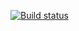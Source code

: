 [![Build status](https://ci.appveyor.com/api/projects/status/hg3mvakx3ltcik86?svg=true)](https://ci.appveyor.com/project/dianest/aqa2-1)
